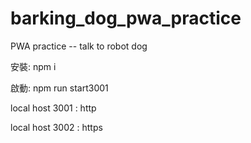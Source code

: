 # barking_dog_pwa_practice
PWA practice -- talk to robot dog

安裝: npm i

啟動: npm run start3001

local host 3001 : http

local host 3002 : https
